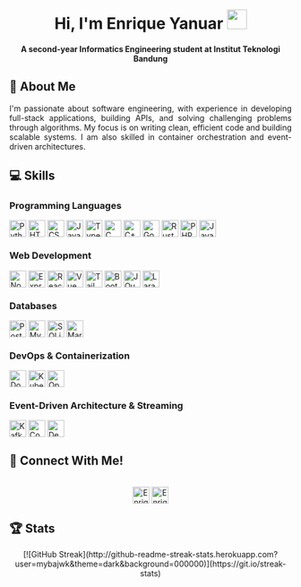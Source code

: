 <h1 align="center"><b>Hi, I'm Enrique Yanuar</b> <img src="https://media.giphy.com/media/hvRJCLFzcasrR4ia7z/giphy.gif" width="35"></h1>
<h4 align="center">A second-year Informatics Engineering student at Institut Teknologi Bandung</h4>

<h2> 👩 About Me </h2>
<p align="justify">
    I'm passionate about software engineering, with experience in developing full-stack applications, building APIs, and solving challenging problems through algorithms. My focus is on writing clean, efficient code and building scalable systems. I am also skilled in container orchestration and event-driven architectures.
</p>

<h2> 💻 Skills </h2> 
<h3> Programming Languages </h3>
<p>
    <img align="center" src="https://img.shields.io/badge/Python-3776AB?style=for-the-badge&logo=python&logoColor=white" alt="Python" height="30"/>
    <img align="center" src="https://img.shields.io/badge/HTML5-E34F26?style=for-the-badge&logo=html5&logoColor=white" alt="HTML" height="30"/>
    <img align="center" src="https://img.shields.io/badge/CSS3-1572B6?style=for-the-badge&logo=css3&logoColor=white" alt="CSS" height="30"/>
    <img align="center" src="https://img.shields.io/badge/JavaScript-323330?style=for-the-badge&logo=javascript&logoColor=F7DF1E" alt="Javascript" height="30"/>
    <img align="center" src="https://img.shields.io/badge/TypeScript-007ACC?style=for-the-badge&logo=typescript&logoColor=white" alt="Typescript" height="30"/>
    <img align="center" src="https://img.shields.io/badge/C-00599C?style=for-the-badge&logo=c&logoColor=white" alt="C" height="30"/>
    <img align="center" src="https://img.shields.io/badge/C%2B%2B-00599C?style=for-the-badge&logo=c%2B%2B&logoColor=white" alt="C++" height="30"/>
    <img align="center" src="https://img.shields.io/badge/Go-00ADD8?style=for-the-badge&logo=go&logoColor=white" alt="Go" height="30"/>
    <img align="center" src="https://img.shields.io/badge/Rust-000000?style=for-the-badge&logo=rust&logoColor=white" alt="Rust" height="30"/>
    <img align="center" src="https://img.shields.io/badge/PHP-777BB4?style=for-the-badge&logo=php&logoColor=white" alt="PHP" height="30"/>
    <img align="center" src="https://img.shields.io/badge/Java-ED8B00?style=for-the-badge&logo=java&logoColor=white" alt="Java" height="30"/>
</p>
<h3> Web Development </h3>
<p>
    <img align="center" src="https://img.shields.io/badge/Node.js-43853D?style=for-the-badge&logo=node.js&logoColor=white" alt="Node.js" height="30"/>
    <img align="center" src="https://img.shields.io/badge/Express.js-404D59?style=for-the-badge" alt="Express" height="30"/>
    <img align="center" src="https://img.shields.io/badge/React-20232A?style=for-the-badge&logo=react&logoColor=61DAFB" alt="React" height="30"/>
    <img align="center" src="https://img.shields.io/badge/Vue.js-35495E?style=for-the-badge&logo=vue.js&logoColor=4FC08D" alt="Vue" height="30"/>
    <img align="center" src="https://img.shields.io/badge/Tailwind_CSS-38B2AC?style=for-the-badge&logo=tailwind-css&logoColor=white" alt="Tailwind" height="30"/>
    <img align="center" src="https://img.shields.io/badge/Bootstrap-563D7C?style=for-the-badge&logo=bootstrap&logoColor=white" alt="Bootstrap" height="30"/>
    <img align="center" src="https://img.shields.io/badge/jQuery-0769AD?style=for-the-badge&logo=jquery&logoColor=white" alt="JQuery" height="30"/>
    <img align="center" src="https://img.shields.io/badge/Laravel-FF2D20?style=for-the-badge&logo=laravel&logoColor=white" alt="Laravel" height="30"/>
</p>
<h3> Databases </h3>
<p>
    <img align="center" src="https://img.shields.io/badge/PostgreSQL-316192?style=for-the-badge&logo=postgresql&logoColor=white" alt="PostgreSQL" height="30"/>
    <img align="center" src="https://img.shields.io/badge/MySQL-00000F?style=for-the-badge&logo=mysql&logoColor=white" alt="MySQL" height="30"/>
    <img align="center" src="https://img.shields.io/badge/SQLite-07405E?style=for-the-badge&logo=sqlite&logoColor=white" alt="SQLite" height="30"/>
    <img align="center" src="https://img.shields.io/badge/MariaDB-003545?style=for-the-badge&logo=mariadb&logoColor=white" alt="MariaDB" height="30"/>
</p>
<h3> DevOps & Containerization </h3>
<p>
    <img align="center" src="https://img.shields.io/badge/Docker-2496ED?style=for-the-badge&logo=docker&logoColor=white" alt="Docker" height="30"/>
    <img align="center" src="https://img.shields.io/badge/Kubernetes-326CE5?style=for-the-badge&logo=kubernetes&logoColor=white" alt="Kubernetes" height="30"/>
    <img align="center" src="https://img.shields.io/badge/OpenShift-EE0000?style=for-the-badge&logo=redhatopenshift&logoColor=white" alt="OpenShift" height="30"/>
</p>
<h3> Event-Driven Architecture & Streaming </h3>
<p>
    <img align="center" src="https://img.shields.io/badge/Apache%20Kafka-231F20?style=for-the-badge&logo=apachekafka&logoColor=white" alt="Kafka" height="30"/>
    <img align="center" src="https://img.shields.io/badge/Confluent-1E2A39?style=for-the-badge&logo=confluent&logoColor=white" alt="Confluent" height="30"/>
    <img align="center" src="https://img.shields.io/badge/Debezium-316192?style=for-the-badge&logo=debezium&logoColor=white" alt="Debezium" height="30"/>
</p>

<h2> 🤙 Connect With Me! </h2> 
<p align="center">
      <br/>
      <a href="https://www.linkedin.com/in/enrique-yanuar-00921b256/" target="blank"><img align="center"
         src="https://img.shields.io/badge/linkedin-%231DA1F2.svg?style=for-the-badge&logo=linkedin&logoColor=white"
         alt="Enrique Yanuar" height="30"/></a>
      <a href="mailto:enriqueyanuar.7@gmail.com" target="blank"><img align="center"
         src="https://img.shields.io/badge/gmail-EA4335.svg?style=for-the-badge&logo=gmail&logoColor=white"
         alt="Enrique Yanuar" height="30"/></a>
</p>

<h2> 🏆 Stats </h2> 

<div align="center">   
    [![GitHub Streak](http://github-readme-streak-stats.herokuapp.com?user=mybajwk&theme=dark&background=000000)](https://git.io/streak-stats)
</div>

